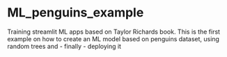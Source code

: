 # ML_penguins_example
Training streamlit ML apps based on Taylor Richards book.
This is the first example on how to create an ML model based on penguins dataset, using random trees and - finally -  deploying it
